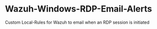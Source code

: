 # Wazuh-Windows-RDP-Email-Alerts
Custom Local-Rules for Wazuh to email when an RDP session is initiated
